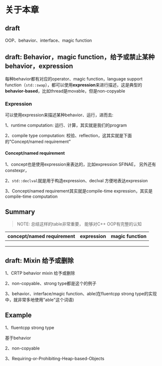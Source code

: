 # 关于本章

## draft

OOP、behavior、interface、magic function

## draft: Behavior，magic function，给予或禁止某种behavior，expression

每种behavior都有对应的operator、magic function，language support function（`std::swap`），都可以使用**expression**来进行描述，这是典型的**behavior-based**，比如thread是movable，但是non-copyable

### Expression

可以使用expression来描述某种behavior、运行，进而去:

1、runtime computation: 运行、计算，其实就是我们的program

2、compile type computation: 校验、reflection，这其实就是下面的"Concept/named requirement"



#### Concept/named requirement

1、concept也是使用expression来表达的，比如expression SFINAE， 另外还有constexpr，

2、`std::declval`就是用于构造expression、declval 方便地表达expression

3、Concept/named requirement其实就是compile-time expression，其实是compile-time computation

## Summary

> NOTE: 总结这样的table非常重要， 能够对C++ OOP有完整的认知

| concept/named requirement | expression | magic function |
| ------------------------- | ---------- | -------------- |
|                           |            |                |
|                           |            |                |
|                           |            |                |



## draft: Mixin 给予或删除

1、CRTP behavior mixin 给予或删除

2、non-copyable、strong type都是这个的例子

3、behavior、interface/magic function、able(在fluentcpp strong type的实现中，就非常多地使用"able"这个词语)

## Example

1、fluentcpp strong type

基于behavior

2、non-copyable

3、Requiring-or-Prohibiting-Heap-based-Objects



